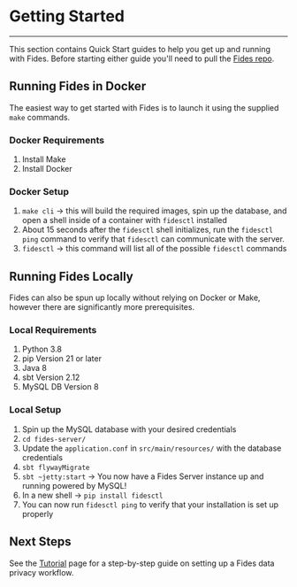 # Getting Started

---

This section contains Quick Start guides to help you get up and running with Fides. Before starting either guide you'll need to pull the [Fides repo](https://github.com/ethyca/fides).

## Running Fides in Docker

The easiest way to get started with Fides is to launch it using the supplied `make` commands.

### Docker Requirements

1. Install Make
1. Install Docker

### Docker Setup

1. `make cli` -> this will build the required images, spin up the database, and open a shell inside of a container with `fidesctl` installed
1. About 15 seconds after the `fidesctl` shell initializes, run the `fidesctl ping` command to verify that `fidesctl` can communicate with the server.
1. `fidesctl` -> this command will list all of the possible `fidesctl` commands

## Running Fides Locally

Fides can also be spun up locally without relying on Docker or Make, however there are significantly more prerequisites.

### Local Requirements

1. Python 3.8
1. pip Version 21 or later
1. Java 8
1. sbt Version 2.12
1. MySQL DB Version 8

### Local Setup

1. Spin up the MySQL database with your desired credentials
1. `cd fides-server/`
1. Update the `application.conf` in `src/main/resources/` with the database credentials
1. `sbt flywayMigrate`
1. `sbt ~jetty:start` -> You now have a Fides Server instance up and running powered by MySQL!
1. In a new shell -> `pip install fidesctl`
1. You can now run `fidesctl ping` to verify that your installation is set up properly

## Next Steps

See the [Tutorial](tutorial.md) page for a step-by-step guide on setting up a Fides data privacy workflow.
